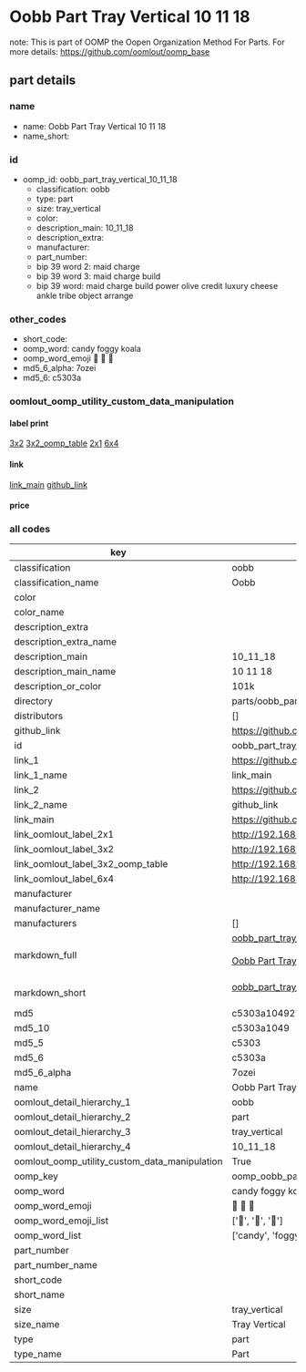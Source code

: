# Oobb Part Tray Vertical 10 11 18  

note: This is part of OOMP the Oopen Organization Method For Parts. For more details: https://github.com/oomlout/oomp_base

##  part details





### name
* name: Oobb Part Tray Vertical 10 11 18
* name_short: 
### id
* oomp_id: oobb_part_tray_vertical_10_11_18
  * classification: oobb
  * type: part
  * size: tray_vertical
  * color: 
  * description_main: 10_11_18
  * description_extra: 
  * manufacturer: 
  * part_number: 
  * bip 39 word 2: maid charge
  * bip 39 word 3: maid charge build
  * bip 39 word: maid charge build power olive credit luxury cheese ankle tribe object arrange

### other_codes
* short_code: 
* oomp_word: candy foggy koala
* oomp_word_emoji :candy: :foggy: :koala:
* md5_6_alpha: 7ozei
* md5_6: c5303a






### oomlout_oomp_utility_custom_data_manipulation
#### label print
[3x2](http://192.168.1.245:1112/?label=oomp%207ozei)
[3x2_oomp_table](http://192.168.1.107:1112/?label=oomp%207ozei)
[2x1](http://192.168.1.242:1112/?label=oomp%207ozei)
[6x4](http://192.168.1.55:1112/?label=oomp%207ozei)    

#### link

[link_main](https://github.com/oomlout/oomlout_oomp_current_version_messy/tree/main/parts/oobb_part_tray_vertical_10_11_18) [github_link](https://github.com/oomlout/oomlout_oomp_part_src/tree/main/parts/oobb_part_tray_vertical_10_11_18)                             

#### price







### all codes 
| key | value |  
| --- | --- |  
| classification | oobb |  
| classification_name | Oobb |  
| color |  |  
| color_name |  |  
| description_extra |  |  
| description_extra_name |  |  
| description_main | 10_11_18 |  
| description_main_name | 10 11 18 |  
| description_or_color | 101k |  
| directory | parts/oobb_part_tray_vertical_10_11_18 |  
| distributors | [] |  
| github_link | https://github.com/oomlout/oomlout_oomp_part_src/tree/main/parts/oobb_part_tray_vertical_10_11_18 |  
| id | oobb_part_tray_vertical_10_11_18 |  
| link_1 | https://github.com/oomlout/oomlout_oomp_current_version_messy/tree/main/parts/oobb_part_tray_vertical_10_11_18 |  
| link_1_name | link_main |  
| link_2 | https://github.com/oomlout/oomlout_oomp_part_src/tree/main/parts/oobb_part_tray_vertical_10_11_18 |  
| link_2_name | github_link |  
| link_main | https://github.com/oomlout/oomlout_oomp_current_version_messy/tree/main/parts/oobb_part_tray_vertical_10_11_18 |  
| link_oomlout_label_2x1 | http://192.168.1.242:1112/?label=oomp%207ozei |  
| link_oomlout_label_3x2 | http://192.168.1.245:1112/?label=oomp%207ozei |  
| link_oomlout_label_3x2_oomp_table | http://192.168.1.107:1112/?label=oomp%207ozei |  
| link_oomlout_label_6x4 | http://192.168.1.55:1112/?label=oomp%207ozei |  
| manufacturer |  |  
| manufacturer_name |  |  
| manufacturers | [] |  
| markdown_full | [oobb_part_tray_vertical_10_11_18](https://github.com/oomlout/oomlout_oomp_current_version_messy/tree/main/parts/oobb_part_tray_vertical_10_11_18)<br>[](https://github.com/oomlout/oomlout_oomp_current_version_messy/tree/main/parts/oobb_part_tray_vertical_10_11_18)<br>[Oobb Part Tray Vertical 10 11 18](https://github.com/oomlout/oomlout_oomp_current_version_messy/tree/main/parts/oobb_part_tray_vertical_10_11_18)<br><br> |  
| markdown_short | [oobb_part_tray_vertical_10_11_18](https://github.com/oomlout/oomlout_oomp_current_version_messy/tree/main/parts/oobb_part_tray_vertical_10_11_18)<br><br> |  
| md5 | c5303a10492730a8cc4d1a943b89a430 |  
| md5_10 | c5303a1049 |  
| md5_5 | c5303 |  
| md5_6 | c5303a |  
| md5_6_alpha | 7ozei |  
| name | Oobb Part Tray Vertical 10 11 18 |  
| oomlout_detail_hierarchy_1 | oobb |  
| oomlout_detail_hierarchy_2 | part |  
| oomlout_detail_hierarchy_3 | tray_vertical |  
| oomlout_detail_hierarchy_4 | 10_11_18 |  
| oomlout_oomp_utility_custom_data_manipulation | True |  
| oomp_key | oomp_oobb_part_tray_vertical_10_11_18 |  
| oomp_word | candy foggy koala |  
| oomp_word_emoji | :candy: :foggy: :koala: |  
| oomp_word_emoji_list | [':candy:', ':foggy:', ':koala:'] |  
| oomp_word_list | ['candy', 'foggy', 'koala'] |  
| part_number |  |  
| part_number_name |  |  
| short_code |  |  
| short_name |  |  
| size | tray_vertical |  
| size_name | Tray Vertical |  
| type | part |  
| type_name | Part |  

